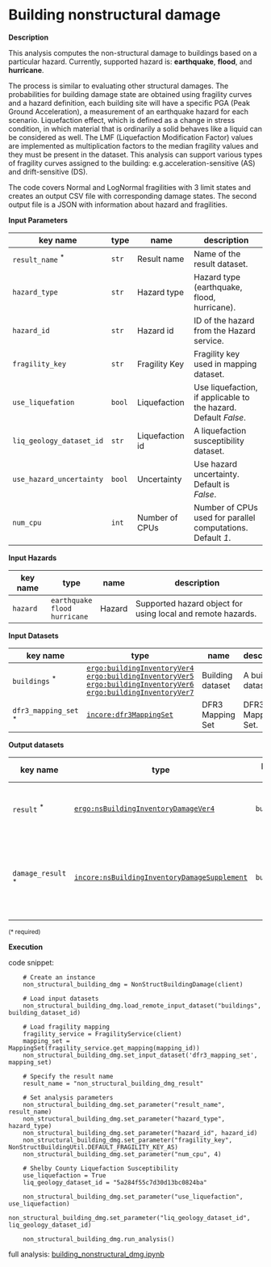 # Building nonstructural damage

**Description**

This analysis computes the non-structural damage to buildings based on a particular hazard. Currently, supported
hazard is: **earthquake**, **flood**, and **hurricane**.

The process is similar to evaluating other structural damages. The probabilities for building damage
state are obtained using fragility curves and a hazard definition, each building site will have
a specific PGA (Peak Ground Acceleration), a measurement of an earthquake hazard for each scenario.
Liquefaction effect, which is defined as a change in stress condition, in which material that is ordinarily
a solid behaves like a liquid can be considered as well. The LMF (Liquefaction Modification Factor)
values are implemented as multiplication factors to the median fragility values and they must be present
in the dataset. This analysis can support various types of fragility curves assigned to the building:
e.g.acceleration-sensitive (AS) and drift-sensitive (DS).

The code covers Normal and LogNormal fragilities with 3 limit states and creates an output CSV file
with corresponding damage states. The second output file is a JSON with information about hazard and fragilities.

**Input Parameters**

 key name                   | type   | name            | description                                                         
----------------------------|--------|-----------------|---------------------------------------------------------------------
 `result_name` <sup>*</sup> | `str`  | Result name     | Name of the result dataset.                                         
 `hazard_type`              | `str`  | Hazard type     | Hazard type (earthquake, flood, hurricane).                         
 `hazard_id`                | `str`  | Hazard id       | ID of the hazard from the Hazard service.                           
 `fragility_key`            | `str`  | Fragility Key   | Fragility key used in mapping dataset.                              
 `use_liquefation`          | `bool` | Liquefaction    | Use liquefaction, if applicable to the hazard. <br>Default *False*. 
 `liq_geology_dataset_id`   | `str`  | Liquefaction id | A liquefaction susceptibility dataset.                              
 `use_hazard_uncertainty`   | `bool` | Uncertainty     | Use hazard uncertainty. Default is <br>*False*.                     
 `num_cpu`                  | `int`  | Number of CPUs  | Number of CPUs used for parallel computations. <br>Default *1*.     

**Input Hazards**

 key name | type                                   | name   | description                                                 
----------|----------------------------------------|--------|-------------------------------------------------------------
 `hazard` | `earthquake`<br>`flood`<br>`hurricane` | Hazard | Supported hazard object for using local and remote hazards. 

**Input Datasets**

 key name                        | type                                                                                                                                                                                                                                                                                                                                                                                                                                                                     | name             | description         
---------------------------------|--------------------------------------------------------------------------------------------------------------------------------------------------------------------------------------------------------------------------------------------------------------------------------------------------------------------------------------------------------------------------------------------------------------------------------------------------------------------------|------------------|---------------------
 `buildings` <sup>*</sup>        | [`ergo:buildingInventoryVer4`](https://tools.in-core.org/semantics/api/types/ergo:buildingInventoryVer4)<br>[`ergo:buildingInventoryVer5`](https://tools.in-core.org/semantics/api/types/ergo:buildingInventoryVer5)<br>[`ergo:buildingInventoryVer6`](https://tools.in-core.org/semantics/api/types/ergo:buildingInventoryVer6)<br>[`ergo:buildingInventoryVer7`](https://tools.in-core.org/semantics/api/types/ergo:buildingInventoryVer7) | Building dataset | A building dataset.
 `dfr3_mapping_set` <sup>*</sup> | [`incore:dfr3MappingSet`](https://tools.in-core.org/semantics/api/types/incore:dfr3MappingSet)                                                                                                                                                                                                                                                                                                                                                                    | DFR3 Mapping Set | DFR3 Mapping Set.

**Output datasets**

 key name                     | type                                                                                                                                            | parent key  | name    | description                                                             
------------------------------|-------------------------------------------------------------------------------------------------------------------------------------------------|-------------|---------|-------------------------------------------------------------------------
 `result` <sup>*</sup>        | [`ergo:nsBuildingInventoryDamageVer4`](https://tools.in-core.org/semantics/api/types/ergo:nsBuildingInventoryDamageVer4)                 | `buildings` | Results | A dataset containing results <br>(format: CSV).
 `damage_result` <sup>*</sup> | [`incore:nsBuildingInventoryDamageSupplement`](https://tools.in-core.org/semantics/api/types/incore:nsBuildingInventoryDamageSupplement) | `buildings` | Results | Information about applied hazard value and fragility<br>(format: JSON).

<small>(* required)</small>

**Execution**

code snippet:

```
    # Create an instance
    non_structural_building_dmg = NonStructBuildingDamage(client)

    # Load input datasets
    non_structural_building_dmg.load_remote_input_dataset("buildings", building_dataset_id)

    # Load fragility mapping
    fragility_service = FragilityService(client)
    mapping_set = MappingSet(fragility_service.get_mapping(mapping_id))
    non_structural_building_dmg.set_input_dataset('dfr3_mapping_set', mapping_set)

    # Specify the result name
    result_name = "non_structural_building_dmg_result"

    # Set analysis parameters
    non_structural_building_dmg.set_parameter("result_name", result_name)
    non_structural_building_dmg.set_parameter("hazard_type", hazard_type)
    non_structural_building_dmg.set_parameter("hazard_id", hazard_id)
    non_structural_building_dmg.set_parameter("fragility_key", NonStructBuildingUtil.DEFAULT_FRAGILITY_KEY_AS)
    non_structural_building_dmg.set_parameter("num_cpu", 4)

    # Shelby County Liquefaction Susceptibility
    use_liquefaction = True
    liq_geology_dataset_id = "5a284f55c7d30d13bc0824ba"

    non_structural_building_dmg.set_parameter("use_liquefaction", use_liquefaction)
    non_structural_building_dmg.set_parameter("liq_geology_dataset_id", liq_geology_dataset_id)

    non_structural_building_dmg.run_analysis()
```

full
analysis: [building_nonstructural_dmg.ipynb](https://github.com/IN-CORE/incore-docs/blob/main/notebooks/building_nonstructural_dmg.ipynb)

